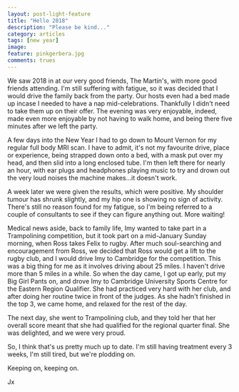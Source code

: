 ```yaml
---
layout: post-light-feature
title: "Hello 2018"
description: "Please be kind..."
category: articles
tags: [new year]
image:
feature: pinkgerbera.jpg
comments: trues
---
```


We saw 2018 in at our very good friends, The Martin's, with more good friends attending. I'm still suffering with fatigue, so it was decided that I would drive the family back from the party.  Our hosts even had a bed made up incase I needed to have a nap mid-celebrations.  Thankfully I didn't need to take them up on their offer.  The evening was very enjoyable, indeed, made even more enjoyable by not having to walk home, and being there five minutes after we left the party.

A few days into the New Year I had to go down to Mount Vernon for my regular full body MRI scan. I have to admit, it's not my favourite drive, place or experience, being strapped down onto a bed, with a mask put over my head, and then slid into a long enclosed tube.  I'm then left there for nearly an hour, with ear plugs and headphones playing music to try and drown out the very loud noises the machine makes...it doesn't work.

A week later we were given the results, which were positive.  My shoulder tumour has shrunk slightly, and my hip one is showing no sign of activity.  There's still no reason found for my fatigue, so I'm being referred to a couple of consultants to see if they can figure anything out.  More waiting!

Medical news aside, back to family life, Imy wanted to take part in a Trampolining competition, but it took part on a mid-January Sunday morning, when Ross takes Felix to rugby.  After much soul-searching and encouragement from Ross, we decided that Ross would get a lift to the rugby club, and I would drive Imy to Cambridge for the competition.  This was a big thing for me as it involves driving about 25 miles.  I haven't drive more than 5 miles in a while.  So when the day came, I got up early, put my Big Girl Pants on, and drove Imy to Cambridge University Sports Centre for the Eastern Region Qualifier.  She had practiced very hard with her club, and after doing her routine twice in front of the judges.  As she hadn't finished in the top 3, we came home, and relaxed for the rest of the day.

The next day, she went to Trampolining club, and they told her that her overall score meant that she had qualified for the regional quarter final.  She was delighted, and we were very proud.

So, I think that's us pretty much up to date.  I'm still having treatment every 3 weeks, I'm still tired, but we're plodding on.

Keeping on, keeping on.

Jx
